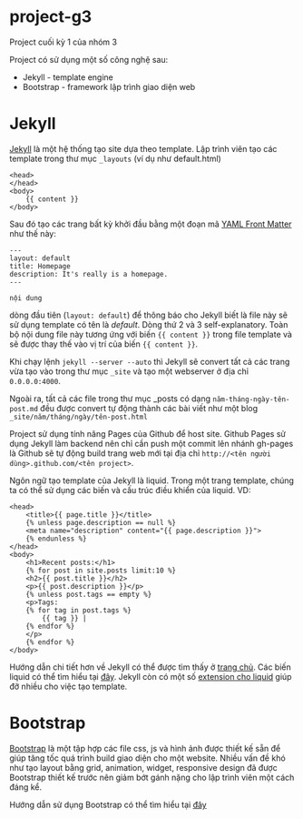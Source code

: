 project-g3
==========

Project cuối kỳ 1 của nhóm 3

Project có sử dụng một số công nghệ sau:
- Jekyll - template engine
- Bootstrap - framework lập trình giao diện web

Jekyll
======

[Jekyll](https://github.com/mojombo/Jekyll) là một hệ thống tạo site dựa theo template. Lập trình viên tạo
các template trong thư mục `_layouts` (ví dụ như default.html)

    <head>
    </head>
    <body>
        {{ content }}
    </body>

Sau đó tạo các
trang bất kỳ khởi đầu bằng một đoạn mã [YAML Front Matter](https://github.com/mojombo/Jekyll/wiki/yaml-front-matter) như thế này:

    ---
    layout: default
    title: Homepage
    description: It's really is a homepage.
    ---
    
    nội dung
    
dòng đầu tiên (`layout: default`) để thông báo cho Jekyll biết là file này sẽ
sử dụng template có tên là _default_. Dòng thứ 2 và 3 self-explanatory. Toàn bộ
nội dung file này tương ứng với biến `{{ content }}` trong file template và sẽ
được thay thế vào vị trí của biến `{{ content }}`.

Khi chạy lệnh `jekyll --server --auto` thì Jekyll sẽ convert tất cả các trang
vừa tạo vào trong thư mục `_site` và tạo một webserver ở địa chỉ `0.0.0.0:4000`.

Ngoài ra, tất cả các file trong thư mục _posts có dạng `năm-tháng-ngày-tên-post.md` đều
được convert tự động thành các bài viết như một blog `_site/năm/tháng/ngày/tên-post.html`

Project sử dụng tính năng Pages của Github để host site. Github Pages sử dụng
Jekyll làm backend nên chỉ cần push một commit lên nhánh gh-pages là Github sẽ
tự động build trang web mới tại địa chỉ `http://<tên người dùng>.github.com/<tên project>`.

Ngôn ngữ tạo template của Jekyll là liquid. Trong một trang template, chúng ta
có thể sử dụng các biến và cấu trúc điều khiển của liquid. VD:

    <head>
        <title>{{ page.title }}</title>
        {% unless page.description == null %}
        <meta name="description" content="{{ page.description }}">
        {% endunless %}
    </head>
    <body>
        <h1>Recent posts:</h1>
        {% for post in site.posts limit:10 %}
        <h2>{{ post.title }}</h2>
        <p>{{ post.description }}</p>
        {% unless post.tags == empty %}
        <p>Tags: 
        {% for tag in post.tags %}
            {{ tag }} | 
        {% endfor %}
        </p>
        {% endfor %}
    </body>
    
Hướng dẫn chi tiết hơn về Jekyll có thể được tìm thấy ở [trang chủ](https://github.com/mojombo/Jekyll).
Các biến liquid có thể tìm hiểu tại [đây](https://github.com/mojombo/Jekyll/wiki/template-data).
Jekyll còn có một số [extension cho liquid](https://github.com/mojombo/Jekyll/wiki/liquid-extensions)
giúp đỡ nhiều cho việc tạo template.

Bootstrap
========

[Bootstrap](http://twitter.github.com/bootstrap/) là một tập hợp các file css, js
và hình ảnh được thiết kế sẵn để giúp tăng tốc quá trình build giao diện cho một
website. Nhiều vấn đề khó như tạo layout bằng grid, animation, widget, responsive
design đã được Bootstrap thiết kế trước nên giảm bớt gánh nặng cho lập trình viên
một cách đáng kể.

Hướng dẫn sử dụng Bootstrap có thể tìm hiểu tại [đây](http://twitter.github.com/bootstrap/getting-started.html)
